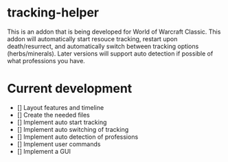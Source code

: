 # tracking-helper

This is an addon that is being developed for World of Warcraft Classic. This addon will automatically start resouce tracking, restart upon death/resurrect, and automatically switch between tracking options (herbs/minerals). Later versions will support auto detection if possible of what professions you have. 

# Current development

- [] Layout features and timeline
- [] Create the needed files
- [] Implement auto start tracking
- [] Implement auto switching of tracking
- [] Implement auto detection of professions
- [] Implement user commands
- [] Implement a GUI
